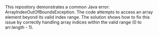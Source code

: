 This repository demonstrates a common Java error: ArrayIndexOutOfBoundsException. The code attempts to access an array element beyond its valid index range. The solution shows how to fix this issue by correctly handling array indices within the valid range (0 to arr.length - 1).